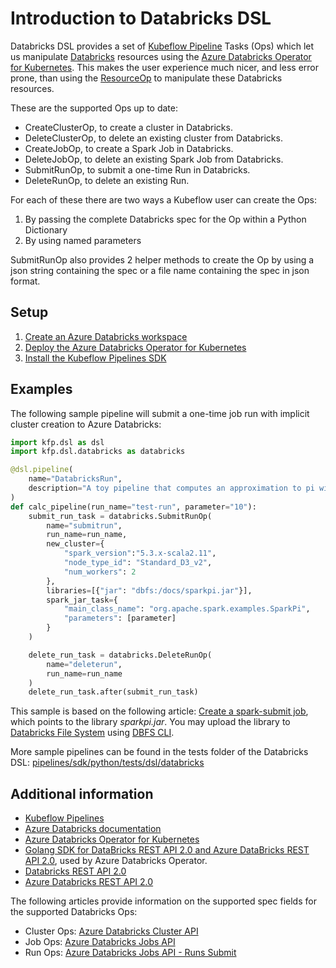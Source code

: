 # Introduction to Databricks DSL 

Databricks DSL provides a set of [Kubeflow Pipeline](https://www.kubeflow.org/docs/pipelines/) Tasks
(Ops) which let us manipulate [Databricks](https://azure.microsoft.com/services/databricks/) 
resources using the [Azure Databricks Operator for Kubernetes](
https://github.com/microsoft/azure-databricks-operator). This makes the user experience much nicer,
and less error prone, than using the [ResourceOp](
https://www.kubeflow.org/docs/pipelines/sdk/manipulate-resources/#resourceop) to manipulate
these Databricks resources.

These are the supported Ops up to date:

- CreateClusterOp, to create a cluster in Databricks.
- DeleteClusterOp, to delete an existing cluster from Databricks.
- CreateJobOp, to create a Spark Job in Databricks.
- DeleteJobOp, to delete an existing Spark Job from Databricks.
- SubmitRunOp, to submit a one-time Run in Databricks.
- DeleteRunOp, to delete an existing Run.

For each of these there are two ways a Kubeflow user can create the Ops:
1) By passing the complete Databricks spec for the Op within a Python Dictionary
2) By using named parameters

SubmitRunOp also provides 2 helper methods to create the Op by using a json string containing the 
spec or a file name containing the spec in json format.

## Setup

1) [Create an Azure Databricks workspace](
    https://docs.microsoft.com/en-us/azure/databricks/getting-started/try-databricks?toc=https%3A%2F%2Fdocs.microsoft.com%2Fen-us%2Fazure%2Fazure-databricks%2FTOC.json&bc=https%3A%2F%2Fdocs.microsoft.com%2Fen-us%2Fazure%2Fbread%2Ftoc.json#--step-2-create-an-azure-databricks-workspace)
2) [Deploy the Azure Databricks Operator for Kubernetes](
    https://github.com/microsoft/azure-databricks-operator/blob/master/docs/deploy.md)
3) [Install the Kubeflow Pipelines SDK](https://www.kubeflow.org/docs/pipelines/sdk/install-sdk/)

## Examples

The following sample pipeline will submit a one-time job run with implicit cluster creation to Azure 
Databricks:

```python
import kfp.dsl as dsl
import kfp.dsl.databricks as databricks

@dsl.pipeline(
    name="DatabricksRun",
    description="A toy pipeline that computes an approximation to pi with Databricks."
)
def calc_pipeline(run_name="test-run", parameter="10"):
    submit_run_task = databricks.SubmitRunOp(
        name="submitrun",
        run_name=run_name,
        new_cluster={
            "spark_version":"5.3.x-scala2.11",
            "node_type_id": "Standard_D3_v2",
            "num_workers": 2
        },
        libraries=[{"jar": "dbfs:/docs/sparkpi.jar"}],
        spark_jar_task={
            "main_class_name": "org.apache.spark.examples.SparkPi",
            "parameters": [parameter]
        }
    )

    delete_run_task = databricks.DeleteRunOp(
        name="deleterun",
        run_name=run_name
    )
    delete_run_task.after(submit_run_task)    
```

This sample is based on the following article: [Create a spark-submit job](
https://docs.databricks.com/dev-tools/api/latest/examples.html#create-and-run-a-jar-job), which 
points to the library *sparkpi.jar*. You may upload the library to [Databricks 
File System](https://docs.microsoft.com/en-us/azure/databricks/data/databricks-file-system) using 
[DBFS CLI](https://docs.microsoft.com/en-us/azure/databricks/dev-tools/databricks-cli#dbfs-cli).

More sample pipelines can be found in the tests folder of the Databricks DSL: 
[pipelines/sdk/python/tests/dsl/databricks](../../../tests/dsl/databricks)

## Additional information
- [Kubeflow Pipelines](https://www.kubeflow.org/docs/pipelines/) 
- [Azure Databricks documentation](https://docs.microsoft.com/azure/azure-databricks/) 
- [Azure Databricks Operator for Kubernetes](https://github.com/microsoft/azure-databricks-operator)
- [Golang SDK for DataBricks REST API 2.0 and Azure DataBricks REST API 2.0](
    https://github.com/xinsnake/databricks-sdk-golang), used by Azure Databricks Operator.
- [Databricks REST API 2.0](https://docs.databricks.com/dev-tools/api/latest/index.html)
- [Azure Databricks REST API 2.0](
    https://docs.microsoft.com/en-us/azure/databricks/dev-tools/api/latest/)

The following articles provide information on the supported spec fields for the supported Databricks
Ops:  
- Cluster Ops: [Azure Databricks Cluster API](
    https://docs.microsoft.com/en-us/azure/databricks/dev-tools/api/latest/clusters)
- Job Ops: [Azure Databricks Jobs API](
    https://docs.microsoft.com/en-us/azure/databricks/dev-tools/api/latest/jobs)
- Run Ops: [Azure Databricks Jobs API - Runs Submit](
    https://docs.microsoft.com/en-us/azure/databricks/dev-tools/api/latest/jobs#--runs-submit)
